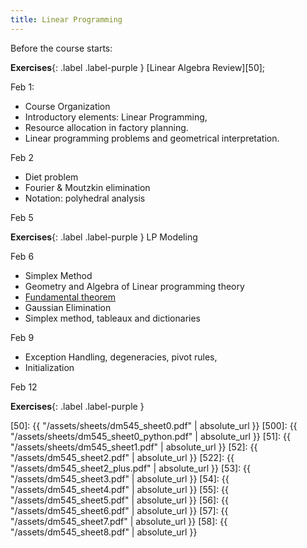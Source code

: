 ```yaml
---
title: Linear Programming
---
```


Before the course starts:

**Exercises**{: .label .label-purple } [Linear Algebra Review][50];


Feb 1:

- Course Organization
- Introductory elements: Linear Programming, 
- Resource allocation in factory planning.
- Linear programming problems and geometrical interpretation. 


Feb 2

- Diet problem 
- Fourier & Moutzkin elimination
- Notation: polyhedral analysis

Feb 5

**Exercises**{: .label .label-purple } LP Modeling


Feb 6

- Simplex Method 
- Geometry and Algebra of Linear programming theory
- [Fundamental theorem](http://en.wikipedia.org/wiki/Fundamental_theorem_of_linear_programming)  
- Gaussian Elimination 
- Simplex method, tableaux and dictionaries

Feb 9
- Exception Handling, degeneracies, pivot rules,
- Initialization

Feb 12

**Exercises**{: .label .label-purple } 

<!--
: **Lab**{: .label .label-purple } [Intro to Java](#)

: [Tracing, IntLists, & Recursion](#)
  : [2.1](#)
: **HW 1 due**{: .label .label-red }
-->


[50]: {{ "/assets/sheets/dm545_sheet0.pdf" | absolute_url }}
[500]: {{ "/assets/sheets/dm545_sheet0_python.pdf" | absolute_url }}
[51]: {{ "/assets/sheets/dm545_sheet1.pdf" | absolute_url }}
[52]: {{ "/assets/dm545_sheet2.pdf" | absolute_url }}
[522]: {{ "/assets/dm545_sheet2_plus.pdf" | absolute_url }}
[53]: {{ "/assets/dm545_sheet3.pdf" | absolute_url }}
[54]: {{ "/assets/dm545_sheet4.pdf" | absolute_url }}
[55]: {{ "/assets/dm545_sheet5.pdf" | absolute_url }}
[56]: {{ "/assets/dm545_sheet6.pdf" | absolute_url }}
[57]: {{ "/assets/dm545_sheet7.pdf" | absolute_url }}
[58]: {{ "/assets/dm545_sheet8.pdf" | absolute_url }}